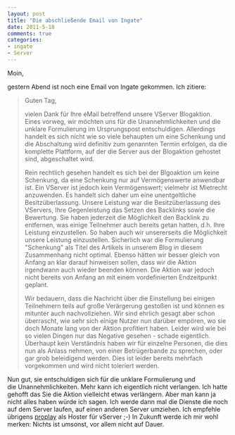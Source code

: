 ```yaml
--- 
layout: post
title: "Die abschließende Email von Ingate"
date: 2011-5-18
comments: true
categories: 
- ingate
- Server
---
```

Moin,

gestern Abend ist noch eine Email von Ingate gekommen. Ich zitiere:
>Guten Tag,
>
>vielen Dank für Ihre eMail betreffend unsere VServer Blogaktion. Eines vorweg, wir möchten uns für die Unannehmlichkeiten und die unklare Formulierung im Ursprungspost entschuldigen. Allerdings handelt es sich nicht wie so viele behaupten um eine Schenkung und die Abschaltung wird definitiv zum genannten Termin erfolgen, da die komplette Plattform, auf der die Server aus der Blogaktion gehostet sind, abgeschaltet wird.
>
>Rein rechtlich gesehen handelt es sich bei der Blgoaktion um keine Schenkung, da eine Schenkung nur auf Vermögenswerte anwendbar ist. Ein VServer ist jedoch kein Vermögenswert; vielmehr ist Mietrecht anzuwenden. Es handelt sich daher um eine unentgeltliche Besitzüberlassung. Unsere Leistung war die Besitzüberlassung des VServers, Ihre Gegenleistung das Setzen des Backlinks sowie die Bewertung. Sie haben jederzeit die Möglichkeit den Backlink zu entfernen, was einige Teilnehmer auch bereits getan hatten, d.h. Ihre Leistung einzustellen. So haben auch wir unsererseits die Möglichkeit unsere Leistung einzustellen.
>Sicherlich war die Formulierung "Schenkung" als Titel des Artikels in unserem Blog in diesem Zusammenhang nicht optimal. Ebenso hätten wir besser gleich von Anfang an klar darauf hinweisen sollen, dass wir die Aktion irgendwann auch wieder beenden können. Die Aktion war jedoch nicht bereits von Anfang an mit einem vordefinierten Endzeitpunkt geplant.
>
>Wir bedauern, dass die Nachricht über die Einstellung bei einigen Teilnehmern teils auf große Verärgerung gestoßen ist und können es mitunter auch nachvollziehen. Wir sind ehrlich gesagt aber schon überrascht, wie sehr sich einige Nutzer nun darüber empören, wo sie doch Monate lang von der Aktion profitiert haben. Leider wird wie bei so vielen Dingen nur das Negative gesehen - schade eigentlich.
>Überhaupt kein Verständnis haben wir für einzelne Personen, die dies nun als Anlass nehmen, von einer Betrügerbande zu sprechen, oder gar grob beleidigend werden. Dies ist leider bereits mehrfach vorgekommen und wird nicht toleriert werden.

Nun gut, sie entschuldigen sich für die unklare Formulierung und die Unannehmlichkeiten. Mehr kann ich eigentlich nicht verlangen. Ich hatte gehofft das Sie die Aktion vielleicht etwas verlängern. Aber man kann ja nicht alles haben würde ich sagen. Ich werde dann mal die Dienste die noch auf dem Server laufen, auf einen anderen Server umziehen. Ich empfehle übrigens <a href="http://proplay.biz/" target="_blank">proplay</a> als Hoster für vServer ;-) In Zukunft werde ich mir wohl merken: Nichts ist umsonst, vor allem nicht auf Dauer.
